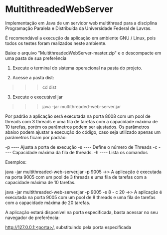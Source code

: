# MultithreadedWebServer
Implementação em Java de um servidor web multithread para a disciplina Programação Paralela e Distribuída da Universidade Federal de Lavras.

É recomendável a execução da aplicação em ambiente GNU / Linux, pois todos os testes foram realizados neste ambiente.

Baixe o arquivo "MultithreadedWebServer-master.zip" e o descompacte em uma pasta de sua preferência

1) Execute o terminal do sistema operacional na pasta do projeto.

2) Acesse a pasta dist:
>>> cd dist

3) Execute o executável jar
>>> java -jar multithreaded-web-server.jar

Por padrão a aplicação será executada na porta 8008 com um pool de threads com 3 threads e uma fila de tarefas com a capacidade máxima de 10 tarefas, porém os parâmetros podem ser ajustados. Os parâmetros abaixo podem ajustar a execução do código, caso seja utilizado apenas um parâmetros ficam por padrão:

-p  ----  Ajusta a porta de execução
-s  ----  Define o número de Threads
-c  ----  Capacidade máxima da fila de threads. 
-h  ----  Lista os comandos

Exemplos:

java -jar multithreaded-web-server.jar -p 9005 ->> A aplicação é executada na porta 9005 com um pool de 3 threads e uma fila de tarefas com a capacidade máxima de 10 tarefas. 

java -jar multithreaded-web-server.jar -p 9005 -s 8 - c 20 ->>   A aplicação é executada na porta 9005 com um pool de 8 threads e uma fila de tarefas com a capacidade máxima de 20 tarefas. 


A aplicação estará disponível na porta especificada, basta acessar no seu navegador de preferência:

http://127.0.0.1:<porta>/, substituindo <porta> pela porta específicada
